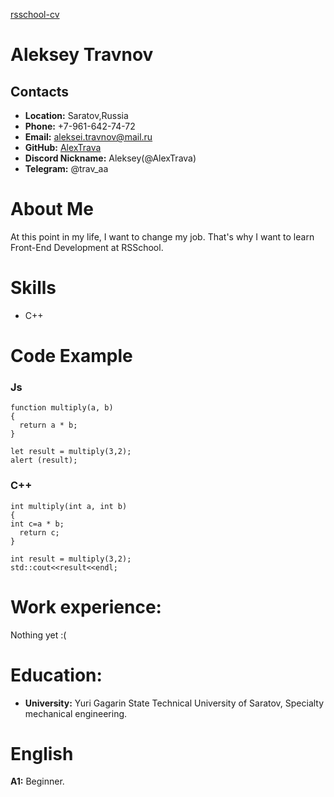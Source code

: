 [rsschool-cv](https://github.com/AlexTrava/rsschool-cv)
# Aleksey Travnov
## Contacts
* **Location:** Saratov,Russia
* **Phone:** +7-961-642-74-72
* **Email:** aleksei.travnov@mail.ru
* **GitHub:** [AlexTrava](https://github.com/AlexTrava)
*  **Discord Nickname:** Aleksey(@AlexTrava)
*  **Telegram:** @trav_aa

# About Me
At this point in my life, I want to change my job. That's why I want to learn Front-End Development at RSSchool.
# Skills
* C++
# Code Example 
### Js
```
function multiply(a, b)
{
  return a * b;
}

let result = multiply(3,2);
alert (result); 
```

### C++

``` 
int multiply(int a, int b)
{
int c=a * b;
  return c;
}

int result = multiply(3,2);
std::cout<<result<<endl;

```
# Work experience:
Nothing yet :(

# Education:
* **University:** Yuri Gagarin State Technical University of Saratov, Specialty mechanical engineering.
# English
**A1:** Beginner.
